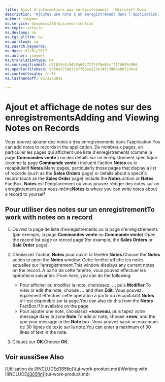 ```yaml
---
title: Ajout d'informations aux enregistrements | Microsoft Docs
description: "Ajoutez une note à un enregistrement dans l'application. Par exemple, si vous disposez d'informations supplémentaires sur une commande vente qui ne correspondent à aucun des champs de la commande vente, vous pouvez rédiger une procédure."
author: jswymer
ms.service: dynamics365-business-central
ms.topic: article
ms.devlang: na
ms.tgt_pltfrm: na
ms.workload: na
ms.search.keywords: 
ms.date: 07/01/2017
ms.author: jswymer
ms.translationtype: HT
ms.sourcegitcommit: d7fb34e1c9428a64c71ff47be8bcff174649c00d
ms.openlocfilehash: 9d56e6710e2567705ce257e7dfc3968eb8f234cd
ms.contentlocale: fr-fr
ms.lasthandoff: 03/22/2018

---
```

# <a name="adding-and-viewing-notes-on-records"></a><span data-ttu-id="e60d0-104">Ajout et affichage de notes sur des enregistrements</span><span class="sxs-lookup"><span data-stu-id="e60d0-104">Adding and Viewing Notes on Records</span></span>
 <span data-ttu-id="e60d0-105">Vous <!--OnPrem and your colleagues -->pouvez ajouter des notes à des enregistrements dans l'application.</span><span class="sxs-lookup"><span data-stu-id="e60d0-105">You <!--OnPrem and your colleagues -->can add notes to records in the application.</span></span> <span data-ttu-id="e60d0-106">De nombreux pages, en particulier les pages qui affichent une liste d'enregistrements (comme la page **Commandes vente** ) ou des détails sur un enregistrement spécifique (comme la page **Commande vente** ) incluent l'action **Notes** ou le récapitulatif **Notes**.</span><span class="sxs-lookup"><span data-stu-id="e60d0-106">Many pages, particularly those pages that display a list of records (such as the **Sales Orders** page) or details about a specific record (such as the **Sales Order** page) include the **Notes** action or **Notes** FactBox.</span></span> <span data-ttu-id="e60d0-107">**Notes** est l'emplacement où vous pouvez rédiger des notes sur un enregistrement pour vous-même<!--OnPrem or others, and where you can view notes to you from others. For example, a note could be a general comment or processing instruction to your colleague, who can then respond to your note using their own **Notes**. Or, your colleague can add a note that gives you extra information about a sales order that is not covered by the information on the sales order. These notes and correspondences will follow the record as it is processed in the company.--></span><span class="sxs-lookup"><span data-stu-id="e60d0-107">**Notes** is where you can write notes about a record to yourself<!--OnPrem or others, and where you can view notes to you from others. For example, a note could be a general comment or processing instruction to your colleague, who can then respond to your note using their own **Notes**. Or, your colleague can add a note that gives you extra information about a sales order that is not covered by the information on the sales order. These notes and correspondences will follow the record as it is processed in the company.--></span></span>

<!--OnPrem
> [!NOTE]  
>  You can only select one recipient of the note.-->  
  
## <a name="to-work-with-notes-on-a-record"></a><span data-ttu-id="e60d0-108">Pour utiliser des notes sur un enregistrement</span><span class="sxs-lookup"><span data-stu-id="e60d0-108">To work with notes on a record</span></span> 
  
1.  <span data-ttu-id="e60d0-109">Ouvrez la page de liste d'enregistrements ou la page d'enregistrements (par exemple, la page **Commandes vente** ou **Commande vente**).</span><span class="sxs-lookup"><span data-stu-id="e60d0-109">Open the record list page or record page (for example, the **Sales Orders** or **Sale Order** page).</span></span>  
  
    <!-- If **Notes** is not visible on the page, then you can customize the page to display the Notes FactBox. -->
  
2.  <span data-ttu-id="e60d0-110">Choisissez l'action **Notes** pour ouvrir la fenêtre **Notes**.</span><span class="sxs-lookup"><span data-stu-id="e60d0-110">Choose the **Notes** action to open the **Notes** window.</span></span> <span data-ttu-id="e60d0-111">Cette fenêtre affiche les notes actuelles sur l'enregistrement.</span><span class="sxs-lookup"><span data-stu-id="e60d0-111">This window displays any current notes on the record.</span></span> <span data-ttu-id="e60d0-112">À partir de cette fenêtre, vous pouvez effectuer les opérations suivantes :</span><span class="sxs-lookup"><span data-stu-id="e60d0-112">From here, you can do the following:</span></span>

    -   <span data-ttu-id="e60d0-113">Pour afficher ou modifier la note, choisissez **…**, puis **Modifier**.</span><span class="sxs-lookup"><span data-stu-id="e60d0-113">To view or edit the note, choose **...** and then **Edit**.</span></span> <span data-ttu-id="e60d0-114">Vous pouvez également effectuer cette opération à partir du récapitulatif **Notes** s'il est disponible sur la page.</span><span class="sxs-lookup"><span data-stu-id="e60d0-114">You can also do this from the **Notes** FactBox if it available on the page.</span></span>
    -   <span data-ttu-id="e60d0-115">Pour ajouter une note, choisissez **+nouveau**, puis tapez votre message dans la zone **Note**.</span><span class="sxs-lookup"><span data-stu-id="e60d0-115">To add or note, choose **+new**, and the ype your message in the **Note** box.</span></span> <span data-ttu-id="e60d0-116">Vous pouvez saisir un maximum de 30 lignes de texte sur la note.</span><span class="sxs-lookup"><span data-stu-id="e60d0-116">You can enter a maximum of 30 lines of text in the note.</span></span> 
  
<!-- 5.  In the **To** field, enter a user ID (your own or someone else’s) to indicate who the note is for.  
  
6.  Select the **Notify** field if you want to send a notification to the user in the **To** field. 
  
     If **Notify** is selected, the note will be sent as a notification to the user's **My Notifications** on the Role Center.  -->
  
3.  <span data-ttu-id="e60d0-117">Cliquez sur **OK**.</span><span class="sxs-lookup"><span data-stu-id="e60d0-117">Choose **OK**.</span></span>  

## <a name="see-also"></a><span data-ttu-id="e60d0-118">Voir aussi</span><span class="sxs-lookup"><span data-stu-id="e60d0-118">See Also</span></span>
<span data-ttu-id="e60d0-119">[Utilisation de [!INCLUDE[d365fin](includes/d365fin_md.md)]](ui-work-product.md)</span><span class="sxs-lookup"><span data-stu-id="e60d0-119">[Working with [!INCLUDE[d365fin](includes/d365fin_md.md)]](ui-work-product.md)</span></span>  
